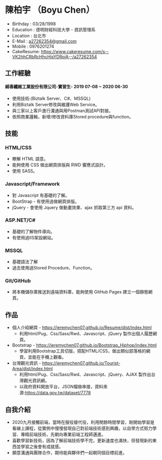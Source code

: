 # 陳柏宇 （Boyu Chen）

* Birthday : 03/28/1998
* Education : 德明財經科技大學 - 資訊管理系
* Location : 台北市
* E-Mail : a27262354@gmail.com
* Mobile : 0976201274
* CakeResume: https://www.cakeresume.com/s--VK2hhCRbRcHhcHisYDRojA--/a27262354

## 工作經驗

#### 綿春纖維工業股份有限公司-實習生- 2019 07-08 ~ 2020 06-30

* 使用技術:(Biztalk Server、C#、MSSQL)
* 利用Biztalk Server修改與維護Web Service。 
* 與三家以上客戶進行溝通與用Postman測試API對接。
* 依照商業邏輯，新增/修改資料庫Stored procedure與function。

## 技能

### HTML/CSS

* 瞭解 HTML 語意。
* 能夠使用 CSS 做出網頁排版與 RWD 響應式設計。
* 使用 SASS。
 
### Javascript/Framework

* 對 Javascript 有基礎的了解。
* BootStrap - 有使用過做網頁排版。
* jQuery - 會使用 Jquery 做動畫效果、ajax 抓取第三方 api 資料。

### ASP.NET/C#

* 基礎的了解物件導向。
* 有使用過IIS架設網站。

### MSSQL

* 基礎語法了解
* 過去使用過Stored Procedure、Function。

### Git/GitHub

* 將本機儲存庫推送到遠端資料庫，能夠使用 GitHub Pages 建立一個靜態網頁。

## 作品

* 個人介紹網頁 - https://jeremychen07.github.io/Resume/dist/index.html
  * 利用html/Pug、Css/Sass/Rwd、Javascript、jQuery 製作出個人履歷網頁。
* Bootstrap - https://jeremychen07.github.io/Bootstrap_Hiphop/index.html
  * 學習利用Bootstrap工具切版，搭配HTML/CSS，做出類似部落格的網頁，並能在手機上觀看。
* 台灣觀光資訊 - https://jeremychen07.github.io/Tourist-Area/dist/index.html
  * 利用html/Pug、Css/Sass/Rwd、Javascript、jQuery、AJAX 製作出台灣觀光資訊網。
  * 以政府資料開放平台，JSON檔做串接，資料來源:https://data.gov.tw/dataset/7778

## 自我介紹

* 2020九月接觸前端，當時在服役替代役，利用閒餘時間學習，剛開始學習是看線上課程，從實例中慢慢發現自己對前端技術感到興趣，以自學方式努力學習、專精前端技術，先朝向專業前端工程師邁進。
* 喜歡學習新技術，因為了解前端技術學不完，更新速度也滿快，但發現新的東西並學習之後會有成就感。
* 願意溝通與團隊合作，期待能與夥伴們一起朝同個目標前進。

